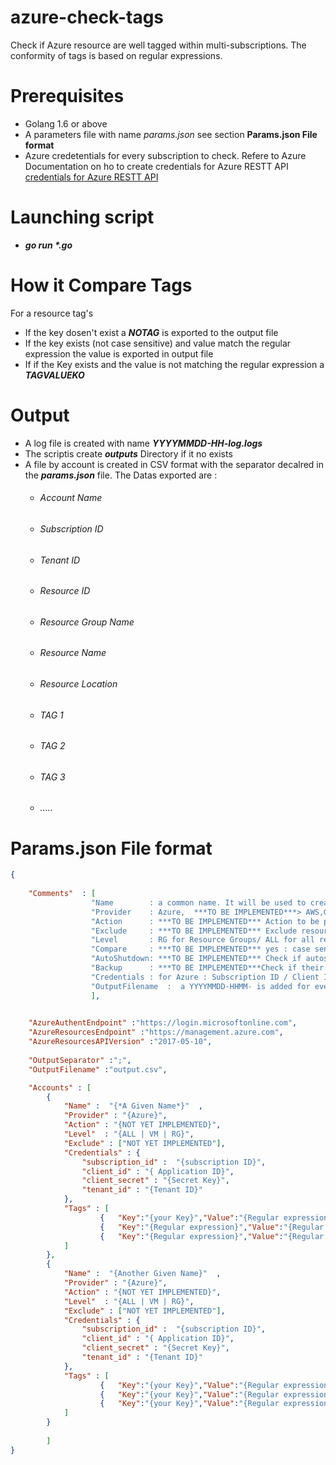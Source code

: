 # azure-check-tags
Check if Azure resource  are well tagged within multi-subscriptions. The conformity of tags is based on regular expressions.

# Prerequisites
* Golang 1.6 or above
* A parameters file with name *params.json* see section **Params.json  File format**
* Azure credetentials for every subscription to check. Refere to Azure Documentation on ho to  create credentials for Azure RESTT API 
[credentials for Azure RESTT API](https://docs.microsoft.com/en-us/azure/azure-resource-manager/resource-group-create-service-principal-portal)



# Launching script
* ***go run \*.go***
   
# How it Compare Tags

For a resource tag's
* If the key dosen't exist a ***NOTAG*** is exported to the output file 
* If the key exists (not case sensitive) and value match the regular expression the value is exported in output file
* If if the Key exists and the value is not matching the regular expression a ***TAGVALUEKO*** 

# Output
* A log file is created with name ***YYYYMMDD-HH-log.logs*** 
* The scriptis create ***outputs*** Directory if it no exists
* A file  by account is created in CSV format with the separator decalred in the ***params.json*** file. The Datas exported are : 
  * ###### Account Name
  * ###### Subscription ID
  * ###### Tenant ID
  * ###### Resource ID
  * ###### Resource Group Name
  * ###### Resource Name
  * ###### Resource Location
  * ###### TAG 1  
  * ###### TAG 2 
  * ###### TAG 3
  * ###### .....

# Params.json  File format
```json
{
   
    "Comments"  : [
                  "Name        : a common name. It will be used to create the name of the output file [Account Name+OutputFilename]",
                  "Provider    : Azure,  ***TO BE IMPLEMENTED***> AWS,GCP,...",
                  "Action      : ***TO BE IMPLEMENTED*** Action to be performed if the tags are not matching the regexp ",
                  "Exclude     : ***TO BE IMPLEMENTED*** Exclude resources from the check",
                  "Level       : RG for Resource Groups/ ALL for all resources within a subscription  / VM=Microsoft.Compute/virtualMachines ",
                  "Compare     : ***TO BE IMPLEMENTED*** yes : case sensitive / no : no case sensitive ",
                  "AutoShutdown: ***TO BE IMPLEMENTED*** Check if autoshutdown is active on  Virtual Machine  [only used with Levels :ALL and VM]",
                  "Backup      : ***TO BE IMPLEMENTED***Check if their is a Backup policy active on Virtual Machine  [only used with Levels :ALL and VM]",
                  "Credentials : for Azure : Subscription ID / Client ID / Client Secret / Tenant ID",
                  "OutputFilename  :  a YYYYMMDD-HHMM- is added for every file"
                  ],

    
    "AzureAuthentEndpoint" :"https://login.microsoftonline.com",
    "AzureResourcesEndpoint" :"https://management.azure.com",
    "AzureResourcesAPIVersion" :"2017-05-10",
    
    "OutputSeparator" :";",
    "OutputFilename" :"output.csv",

    "Accounts" : [
        {
            "Name" :  "{*A Given Name*}"  ,
            "Provider" : "{Azure}",
            "Action" : "{NOT YET IMPLEMENTED}",
            "Level"  : "{ALL | VM | RG}",
            "Exclude" : ["NOT YET IMPLEMENTED"],
            "Credentials" : {  
                "subscription_id" :  "{subscription ID}",
                "client_id" : "{ Application ID}",
                "client_secret" : "{Secret Key}",
                "tenant_id" : "{Tenant ID}"
            },
            "Tags" : [
                    {	"Key":"{your Key}","Value":"{Regular expression}" },
                    {	"Key":"{Regular expression}","Value":"{Regular expression}" },
                    {	"Key":"{Regular expression}","Value":"{Regular expression}"}
            ]
        },       
        {
            "Name" :  "{Another Given Name}"  ,
            "Provider" : "{Azure}",
            "Action" : "{NOT YET IMPLEMENTED}",
            "Level"  : "{ALL | VM | RG}",
            "Exclude" : ["NOT YET IMPLEMENTED"],
            "Credentials" : {  
                "subscription_id" :  "{subscription ID}",
                "client_id" : "{ Application ID}",
                "client_secret" : "{Secret Key}",
                "tenant_id" : "{Tenant ID}"
            },
            "Tags" : [
                    {	"Key":"{your Key}","Value":"{Regular expression}" },
                    {	"Key":"{your Key}","Value":"{Regular expression}" },
                    {	"Key":"{your Key}","Value":"{Regular expression}"}
            ]
        }   
                
        ]
}

